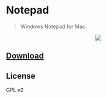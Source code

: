 # Notepad
> Windows Notepad for Mac.

<p align="center"><img src="https://cloudup.com/cxNopvkLO09+"></p>

## [Download](https://github.com/octalmage/Notepad/releases/latest)

## License

GPL v2